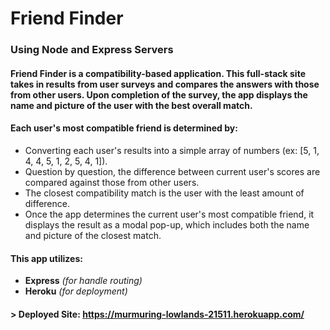 # Friend Finder

### Using Node and Express Servers

#### Friend Finder is a compatibility-based application. This full-stack site takes in results from user surveys and compares the answers with those from other users. Upon completion of the survey, the app displays the name and picture of the user with the best overall match.

#### Each user's most compatible friend is determined by:
* Converting each user's results into a simple array of numbers (ex: [5, 1, 4, 4, 5, 1, 2, 5, 4, 1]).
* Question by question, the difference between current user's scores are compared against those from other users.
* The closest compatibility match is the user with the least amount of difference.
* Once the app determines the current user's most compatible friend, it displays the result as a modal pop-up, which includes both the name and picture of the closest match.

#### This app utilizes:
* __Express__ _(for handle routing)_
* __Heroku__ _(for deployment)_

#### > Deployed Site: https://murmuring-lowlands-21511.herokuapp.com/